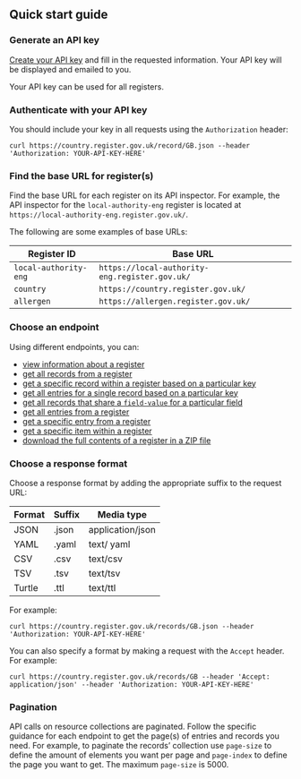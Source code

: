 ## Quick start guide

### Generate an API key

[Create your API key](https://www.registers.service.gov.uk/api_users/new) and fill in the requested information. Your API key will be displayed and emailed to you. 

Your API key can be used for all registers. 

### Authenticate with your API key 

You should include your key in all requests using the `Authorization` header:

`curl https://country.register.gov.uk/record/GB.json --header 'Authorization: YOUR-API-KEY-HERE'`

### Find the base URL for register(s) 

Find the base URL for each register on its API inspector. For example, the API inspector for the `local-authority-eng` register is located at `https://local-authority-eng.register.gov.uk/`. 

The following are some examples of base URLs:

| Register ID | Base URL |
|----------|----------|
| `local-authority-eng`     | `https://local-authority-eng.register.gov.uk/`|
| `country` | `https://country.register.gov.uk/` |
| `allergen`  | `https://allergen.register.gov.uk/` |

### Choose an endpoint  

Using different endpoints, you can:

* [view information about a register](#get-register) 
* [get all records from a register](#get-records) 
* [get a specific record within a register based on a particular key](#get-records-key) 
* [get all entries for a single record based on a particular key](#get-records-key-entries) 
* [get all records that share a `field-value` for a particular field](#get-records-field-name-field-value) 
* [get all entries from a register](#get-entries)
* [get a specific entry from a register](#get-entries-entry-number)
* [get a specific item within a register](#get-items-item-hash)
* [download the full contents of a register in a ZIP file](#get-download-register) 

### Choose a response format 

Choose a response format by adding the appropriate suffix to the request URL:

| Format | Suffix | Media type |
|--------|--------|------------|
| JSON | .json | application/json |
| YAML | .yaml | text/ yaml |
| CSV | .csv | text/csv |
| TSV | .tsv | text/tsv |
| Turtle | .ttl | text/ttl |

For example: 

```
curl https://country.register.gov.uk/records/GB.json --header 'Authorization: YOUR-API-KEY-HERE'
```

You can also specify a format by making a request with the `Accept` header. For example:

```
curl https://country.register.gov.uk/records/GB --header 'Accept: application/json' --header 'Authorization: YOUR-API-KEY-HERE'
```

### Pagination 

API calls on resource collections are paginated. Follow the specific guidance for each endpoint to get the page(s) of entries and records you need. For example, to paginate the records’ collection use `page-size` to define the amount of elements you want per page and `page-index` to define the page you want to get. The maximum `page-size` is 5000.
